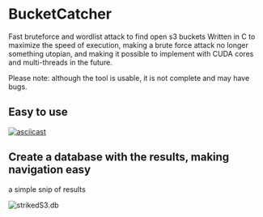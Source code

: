 # BucketCatcher

Fast bruteforce and wordlist attack to find open s3 buckets
Written in C to maximize the speed of execution, making a brute force attack no longer something utopian, and making it possible to implement with CUDA cores and multi-threads in the future.

Please note: although the tool is usable, it is not complete and may have bugs.

## Easy to use
[![asciicast](https://i.imgur.com/QdDU92O.png)](https://terminalizer.com/view/0d3e3bf34646)


## Create a database with the results, making navigation easy
a simple snip of results



![strikedS3.db](https://i.imgur.com/tlc5VcV.png)

